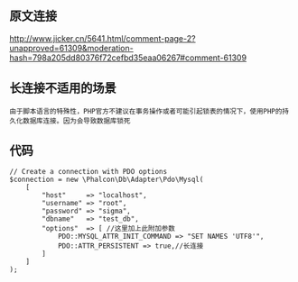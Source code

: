 ## 原文连接

http://www.jicker.cn/5641.html/comment-page-2?unapproved=61309&moderation-hash=798a205dd80376f72cefbd35eaa06267#comment-61309



## 长连接不适用的场景

```
由于脚本语言的特殊性，PHP官方不建议在事务操作或者可能引起锁表的情况下，使用PHP的持久化数据库连接。因为会导致数据库锁死
```



## 代码

```
// Create a connection with PDO options
$connection = new \Phalcon\Db\Adapter\Pdo\Mysql(
    [
        "host"     => "localhost",
        "username" => "root",
        "password" => "sigma",
        "dbname"   => "test_db",
        "options"  => [ //这里加上此附加参数
            PDO::MYSQL_ATTR_INIT_COMMAND => "SET NAMES 'UTF8'",
            PDO::ATTR_PERSISTENT => true,//长连接
        ]
    ]
);
```

